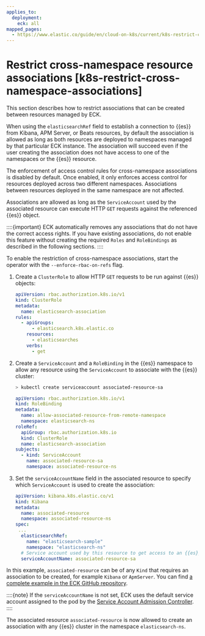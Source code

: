 ```yaml
---
applies_to:
  deployment:
    eck: all
mapped_pages:
  - https://www.elastic.co/guide/en/cloud-on-k8s/current/k8s-restrict-cross-namespace-associations.html
---
```


# Restrict cross-namespace resource associations [k8s-restrict-cross-namespace-associations]

This section describes how to restrict associations that can be created between resources managed by ECK.

When using the `elasticsearchRef` field to establish a connection to {{es}} from Kibana, APM Server, or Beats resources, by default the association is allowed as long as both resources are deployed to namespaces managed by that particular ECK instance. The association will succeed even if the user creating the association does not have access to one of the namespaces or the {{es}} resource.

The enforcement of access control rules for cross-namespace associations is disabled by default. Once enabled, it only enforces access control for resources deployed across two different namespaces. Associations between resources deployed in the same namespace are not affected.

Associations are allowed as long as the `ServiceAccount` used by the associated resource can execute HTTP `GET` requests against the referenced {{es}} object.

::::{important} 
ECK automatically removes any associations that do not have the correct access rights. If you have existing associations, do not enable this feature without creating the required `Roles` and `RoleBindings` as described in the following sections.
::::


To enable the restriction of cross-namespace associations, start the operator with the `--enforce-rbac-on-refs` flag.

1. Create a `ClusterRole` to allow HTTP `GET` requests to be run against {{es}} objects:

    ```yaml
    apiVersion: rbac.authorization.k8s.io/v1
    kind: ClusterRole
    metadata:
      name: elasticsearch-association
    rules:
      - apiGroups:
          - elasticsearch.k8s.elastic.co
        resources:
          - elasticsearches
        verbs:
          - get
    ```

2. Create a `ServiceAccount` and a `RoleBinding` in the {{es}} namespace to allow any resource using the `ServiceAccount` to associate with the {{es}} cluster:

    ```sh
    > kubectl create serviceaccount associated-resource-sa
    ```

    ```yaml
    apiVersion: rbac.authorization.k8s.io/v1
    kind: RoleBinding
    metadata:
      name: allow-associated-resource-from-remote-namespace
      namespace: elasticsearch-ns
    roleRef:
      apiGroup: rbac.authorization.k8s.io
      kind: ClusterRole
      name: elasticsearch-association
    subjects:
      - kind: ServiceAccount
        name: associated-resource-sa
        namespace: associated-resource-ns
    ```

3. Set the `serviceAccountName` field in the associated resource to specify which `ServiceAccount` is used to create the association:

    ```yaml
    apiVersion: kibana.k8s.elastic.co/v1
    kind: Kibana
    metadata:
      name: associated-resource
      namespace: associated-resource-ns
    spec:
     ...
      elasticsearchRef:
        name: "elasticsearch-sample"
        namespace: "elasticsearch-ns"
      # Service account used by this resource to get access to an {{es}} cluster
      serviceAccountName: associated-resource-sa
    ```


In this example, `associated-resource` can be of any `Kind` that requires an association to be created, for example `Kibana` or `ApmServer`. You can find [a complete example in the ECK GitHub repository](https://github.com/elastic/cloud-on-k8s/blob/2.16/config/recipes/associations-rbac/apm_es_kibana_rbac.yaml).

::::{note} 
If the `serviceAccountName` is not set, ECK uses the default service account assigned to the pod by the [Service Account Admission Controller](https://kubernetes.io/docs/reference/access-authn-authz/service-accounts-admin/#service-account-admission-controller).
::::


The associated resource `associated-resource` is now allowed to create an association with any {{es}} cluster in the namespace `elasticsearch-ns`.

